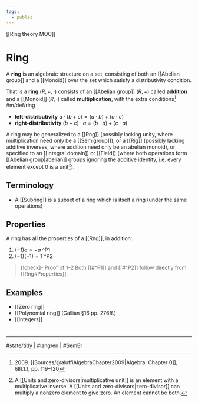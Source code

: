 ```yaml
---
tags:
  - public
---
```

[[Ring theory MOC]]
# Ring
A **ring** is an algebraic structure on a set, consisting of both an [[Abelian group]] and a [[Monoid]] over the set which satisfy a distributivity condition.

That is a **ring** $(R, +, \cdot)$ consists of an [[Abelian group]] $(R, +)$ called **addition**
and a [[Monoid]] $(R, \cdot)$ called **multiplication**, with the extra conditions[^2009] #m/def/ring
- **left-distributivity** $a \cdot (b + c) = (a \cdot b) + (a \cdot c)$
- **right-distributivity** $(b + c) \cdot a = (b \cdot a) + (c \cdot a)$

A ring may be generalized to a [[Rng]] (possibly lacking unity, where multiplication need only be a [[Semigroup]]),
or a [[Rig]] (possibly lacking additive inverses, where addition need only be an abelian monoid),
or specified to an [[Integral domain]] or [[Field]] (where both operations form [[Abelian group|abelian]] groups ignoring the additive identity, i.e. every element except $0$ is a unit[^unit]).

[^unit]: A [[Units and zero-divisors|multiplicative unit]] is an element with a multiplicative inverse. A [[Units and zero-divisors|zero-divisor]] can multiply a nonzero element to give zero. An element cannot be both.

  [^2009]: 2009\. [[Sources/@aluffiAlgebraChapter2009|Algebra: Chapter 0]], §III.1.1, pp. 119–120

## Terminology

- A [[Subring]] is a subset of a ring which is itself a ring (under the same operations)

##  Properties

A ring has all the properties of a [[Rng]], in addition:

1. $(-1)a = -a$ ^P1
2. $(-1)(-1) = 1$ ^P2

> [!check]- Proof of 1–2
> Both [[#^P1]] and [[#^P2]] follow directly from [[Rng#Properties]].
> <span class="QED"/>

## Examples

- [[Zero ring]]
- [[Polynomial ring]] (Gallian §16 pp. 276ff.)
- [[Integers]]

#
---
#state/tidy | #lang/en | #SemBr 